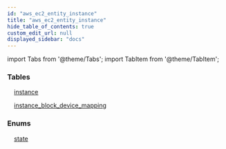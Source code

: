 ```yaml
---
id: "aws_ec2_entity_instance"
title: "aws_ec2_entity_instance"
hide_table_of_contents: true
custom_edit_url: null
displayed_sidebar: "docs"
---
```


import Tabs from '@theme/Tabs';
import TabItem from '@theme/TabItem';

<Tabs queryString="view">
  <TabItem value="components" label="Components" default>

### Tables

    [instance](../../aws/tables/aws_ec2_entity_instance.Instance)

    [instance_block_device_mapping](../../aws/tables/aws_ec2_entity_instance_block_device_mapping.InstanceBlockDeviceMapping)

### Enums
    [state](../../aws/enums/aws_ec2_entity_instance.State)

</TabItem>
  <TabItem value="code-examples" label="Code examples">

</TabItem>
</Tabs>
